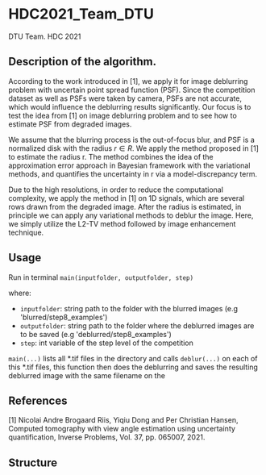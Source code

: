 # HDC2021_Team_DTU
DTU Team. HDC 2021

## Description of the algorithm.

According to the work introduced in [1], we apply it for image deblurring problem with uncertain point spread function (PSF).
Since the competition dataset as well as PSFs were taken by camera, PSFs are not accurate, which would influence the deblurring results significantly.
Our focus is to test the idea from [1] on image deblurring problem and to see how to estimate PSF from degraded images.

We assume that the blurring process is the out-of-focus blur, and PSF is a normalized disk with the radius 
$r \in R$. We apply the method proposed in [1] to estimate the radius r. The method combines the idea of the approximation error
approach in Bayesian framework with the variational methods, and quantifies the uncertainty in r via a model-discrepancy term.

Due to the high resolutions, in order to reduce the computational complexity, we apply the method in [1] on 1D signals,
which are several rows drawn from the degraded image. After the radius is estimated, in principle we can apply any
variational methods to deblur the image. Here, we simply utilize the L2-TV method followed by image enhancement technique.

## Usage
Run in terminal ```main(inputfolder, outputfolder, step)```

where:
* ```inputfolder```: string path to the folder with the blurred images (e.g 'blurred/step8_examples')
* ```outputfolder```: string path to the folder where the deblurred images are to be saved (e.g 'deblurred/step8_examples')
* ```step```: int variable of the step level of the competition

```main(...)``` lists all *.tif files in the <inputfolder> directory and calls
```deblur(...)``` on each of this *.tif files, this function then does the deblurring
and saves the resulting deblurred image with the same filename on the <outputfolder>

## References
[1] Nicolai Andre Brogaard Riis, Yiqiu Dong and Per Christian Hansen, Computed tomography with view angle estimation using uncertainty quantification, Inverse Problems, Vol. 37, pp. 065007, 2021.

## Structure


